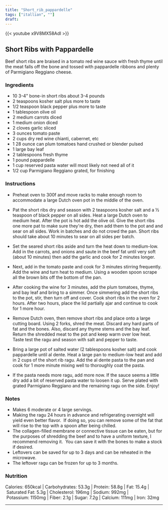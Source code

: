 ```yaml
---
title: "Short_rib_pappardelle"
tags: ["itallian", ""]
draft:
---
```


{{< youtube x9V8MX58AdI >}}

## Short Ribs with Pappardelle

Beef short ribs are braised in a tomato red wine sauce with fresh thyme until the meat falls off the bone and tossed with pappardelle ribbons and plenty of Parmigiano Reggiano cheese.


### Ingredients

-   10 3-4" bone-in short ribs about 3-4 pounds
-   2 teaspoons kosher salt plus more to taste
-   1/2 teaspoon black pepper plus more to taste
-   1 tablespoon olive oil
-   2 medium carrots diced
-   1 medium onion diced
-   2 cloves garlic sliced
-   3 ounces tomato paste
-   2 cups dry red wine chianti, cabernet, etc
-   1 28 ounce can plum tomatoes hand crushed or blender pulsed
-   1 large bay leaf
-   2 tablespoons fresh thyme
-   1 pound pappardelle
-   1 cup reserved pasta water will most likely not need all of it
-   1/2 cup Parmigiano Reggiano grated, for finishing

### Instructions

-   Preheat oven to 300f and move racks to make enough room to accommodate a large Dutch oven pot in the middle of the oven.
    
-   Pat the short ribs dry and season with 2 teaspoons kosher salt and a ½ teaspoon of black pepper on all sides. Heat a large Dutch oven to medium heat. After the pot is hot add the olive oil. Give the short ribs one more pat to make sure they're dry, then add them to the pot and and sear on all sides. Work in batches and do not crowd the pan. Short ribs should take about 10 minutes to sear on all sides per batch.
    
-   Set the seared short ribs aside and turn the heat down to medium-low. Add in the carrots, and onions and saute in the beef fat until very soft (about 10 minutes) then add the garlic and cook for 2 minutes longer.
    
-   Next, add in the tomato paste and cook for 3 minutes stirring frequently. Add the wine and turn heat to medium. Using a wooden spoon scrape all the brown bits off the bottom of the pan.
    
-   After cooking the wine for 3 minutes, add the plum tomatoes, thyme, and bay leaf and bring to a simmer. Once simmering add the short ribs to the pot, stir, then turn off and cover. Cook short ribs in the oven for 2 hours. After two hours, place the lid partially ajar and continue to cook for 1 more hour.
    
-   Remove Dutch oven, then remove short ribs and place onto a large cutting board. Using 2 forks, shred the meat. Discard any hard parts of fat and the bones. Also, discard any thyme stems and the bay leaf. Return the shredded meat to the pot and keep warm over low heat. Taste test the ragu and season with salt and pepper to taste.
    
-   Bring a large pot of salted water (2 tablespoons kosher salt) and cook pappardelle until al dente. Heat a large pan to medium-low heat and add in 2 cups of the short rib ragu. Add the al dente pasta to the pan and cook for 1 more minute mixing well to thoroughly coat the pasta.
    
-   If the pasta needs more ragu, add more now. If the sauce seems a little dry add a bit of reserved pasta water to loosen it up. Serve plated with grated Parmigiano Reggiano and the remaining ragu on the side. Enjoy!
    

### Notes

-   Makes 6 moderate or 4 large servings.
-   Making the ragu 24 hours in advance and refrigerating overnight will yield even better flavor.  If doing so, you can remove some of the fat that will rise to the top with a spoon after being chilled.
-   The collagen-filled membrane or connective tissue can be eaten, but for the purposes of shredding the beef and to have a uniform texture, I recommend removing it.  You can save it with the bones to make a stock if desired.  
-   Leftovers can be saved for up to 3 days and can be reheated in the microwave.
-   The leftover ragu can be frozen for up to 3 months.

### Nutrition

Calories: 650kcal | Carbohydrates: 53.3g | Protein: 58.8g | Fat: 15.4g | Saturated Fat: 5.3g | Cholesterol: 196mg | Sodium: 992mg | Potassium: 1150mg | Fiber: 2.1g | Sugar: 7.2g | Calcium: 111mg | Iron: 32mg

---
